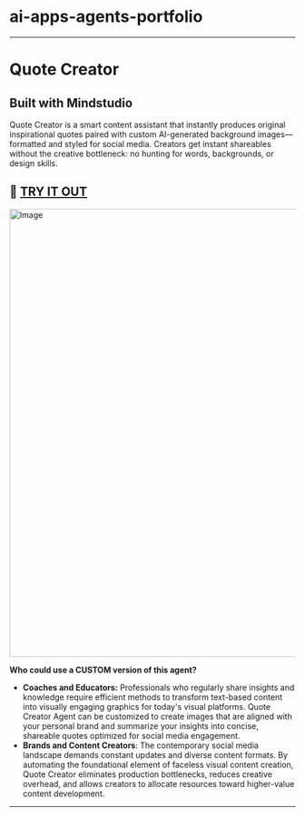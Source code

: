 # ai-apps-agents-portfolio
---

# Quote Creator 

## Built with Mindstudio

Quote Creator is a smart content assistant that instantly produces original inspirational quotes paired with custom AI-generated background images—formatted and styled for social media. Creators get instant shareables without the creative bottleneck: no hunting for words, backgrounds, or design skills.

## 🔗 [TRY IT OUT](https://app.mindstudio.ai/agents/quote-creator--edc0ca55)  
<img width="1303" height="790" alt="Image" src="https://github.com/user-attachments/assets/227ef36a-8b21-49ed-a1f3-3cbd0b3d104f" /> 


**Who could use a CUSTOM version of this agent?** 

* **Coaches and Educators:** Professionals who regularly share insights and knowledge require efficient methods to transform text-based content into visually engaging graphics for today's visual platforms. Quote Creator Agent can be customized to create images that are aligned with your personal brand and summarize your insights into concise, shareable quotes optimized for social media engagement.  
* **Brands and Content Creators**: The contemporary social media landscape demands constant updates and diverse content formats. By automating the foundational element of faceless visual content creation, Quote Creator eliminates production bottlenecks, reduces creative overhead, and allows creators to allocate resources toward higher-value content development. 

---
